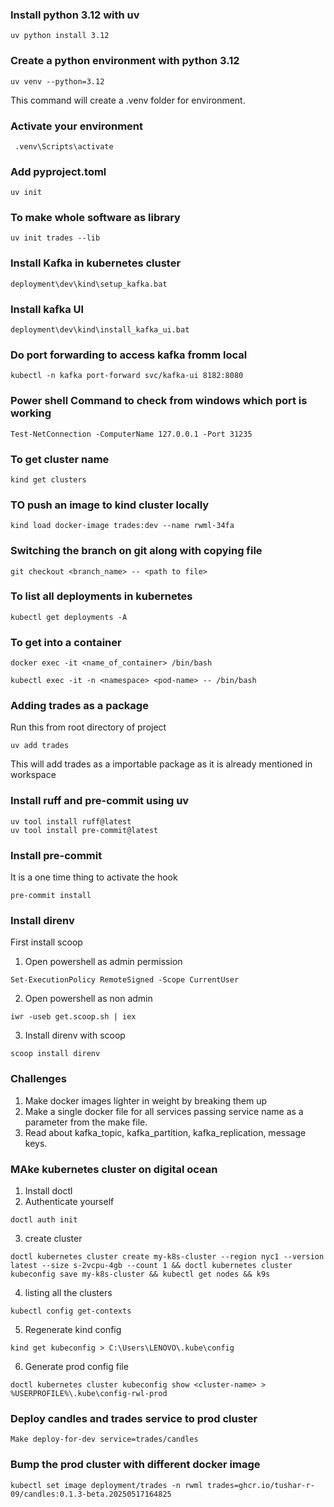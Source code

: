 ### Install python 3.12 with uv
```
uv python install 3.12

```

### Create a python environment with python 3.12

```
uv venv --python=3.12

```
This command will create a .venv folder for environment.

### Activate your environment

```
 .venv\Scripts\activate

```

### Add pyproject.toml

```
uv init

```

### To make whole software as library

```
uv init trades --lib

```

### Install Kafka in kubernetes cluster

```
deployment\dev\kind\setup_kafka.bat

```

### Install kafka UI

```
deployment\dev\kind\install_kafka_ui.bat

```
### Do port forwarding to access kafka fromm local 

```
kubectl -n kafka port-forward svc/kafka-ui 8182:8080

```

### Power shell Command to check from windows which port is working

```
Test-NetConnection -ComputerName 127.0.0.1 -Port 31235
```

### To get cluster name
 ```
 kind get clusters
 ```
 ### TO push an image to kind cluster locally
 ```
 kind load docker-image trades:dev --name rwml-34fa
 ```

 ### Switching the branch on git along with copying file
 ```
 git checkout <branch_name> -- <path to file>
 ```

 ### To list all deployments in kubernetes
 ```
 kubectl get deployments -A
 ```

 ### To get into a container
 ```
 docker exec -it <name_of_container> /bin/bash

 kubectl exec -it -n <namespace> <pod-name> -- /bin/bash
 ```

 ### Adding trades as a package
Run this from root directory of project
 ```
 uv add trades
```
This will add trades as a importable package as it is already mentioned in workspace

### Install ruff and pre-commit using uv
```
uv tool install ruff@latest
uv tool install pre-commit@latest

```

### Install pre-commit 
It is a one time thing to activate the hook
```
pre-commit install

```

### Install direnv

First install scoop

1. Open powershell as admin permission

```
Set-ExecutionPolicy RemoteSigned -Scope CurrentUser
```
2. Open powershell as non admin
```
iwr -useb get.scoop.sh | iex
```
3. Install direnv with scoop
```
scoop install direnv
```

### Challenges
1. Make docker images lighter in weight by breaking them up
2. Make a single docker file for all services passing service name as a parameter from the make file.
3. Read about kafka_topic, kafka_partition, kafka_replication, message keys.

### MAke kubernetes cluster on digital ocean
1. Install doctl
2. Authenticate yourself
```
doctl auth init
```
3. create cluster
```
doctl kubernetes cluster create my-k8s-cluster --region nyc1 --version latest --size s-2vcpu-4gb --count 1 && doctl kubernetes cluster kubeconfig save my-k8s-cluster && kubectl get nodes && k9s
```

4. listing all the clusters
```
kubectl config get-contexts
```

5. Regenerate kind config 
```
kind get kubeconfig > C:\Users\LENOVO\.kube\config
```
6. Generate prod config file
```
doctl kubernetes cluster kubeconfig show <cluster-name> > %USERPROFILE%\.kube\config-rwl-prod

```

### Deploy candles and trades service to prod cluster 

```
Make deploy-for-dev service=trades/candles
```
### Bump the prod cluster with different docker image

```
kubectl set image deployment/trades -n rwml trades=ghcr.io/tushar-r-09/candles:0.1.3-beta.20250517164825
```